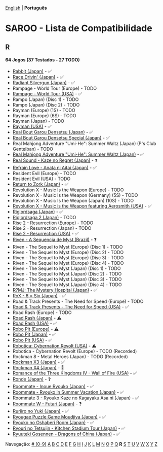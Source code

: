 [English](../en-us/R.md) | **Português**

# SAROO - Lista de Compatibilidade

## R

#### 64 Jogos (37 Testados - 27 TODO)

- [Rabbit (Japan)](../../../Regions/Retails/Japan/T-10610G/01/README.md) - :white_check_mark:
- [Race Drivin' (Japan)](../../../Regions/Retails/Japan/T-4802G/01/README.md) - :white_check_mark:
- [Radiant Silvergun (Japan)](../../../Regions/Retails/Japan/T-32902G/01/README.md) - :white_check_mark:
- Rampage - World Tour (Europe) - TODO
- [Rampage - World Tour (USA)](../../../Regions/Retails/USA/T-9708H/01/README.md) - :white_check_mark:
- Rampo (Japan) (Disc 1) - TODO
- Rampo (Japan) (Disc 2) - TODO
- Rayman (Europe) (1S) - TODO
- Rayman (Europe) (6S) - TODO
- Rayman (Japan) - TODO
- [Rayman (USA)](../../../Regions/Retails/USA/T-17701G/01/README.md) - :white_check_mark:
- [Real Bout Garou Densetsu (Japan)](../../../Regions/Retails/Japan/T-3105G/01/README.md) - :white_check_mark:
- [Real Bout Garou Densetsu Special (Japan)](../../../Regions/Retails/Japan/T-3119G/01/README.md) - :white_check_mark:
- Real Mahjong Adventure "Umi-He": Summer Waltz (Japan) (P's Club Genteiban) - TODO
- [Real Mahjong Adventure "Umi-He": Summer Waltz (Japan)](../../../Regions/Retails/Japan/T-16511G/01/README.md) - :white_check_mark:
- [Real Sound - Kaze no Regret (Japan)](../../../Regions/Retails/Japan/T-30002G/01/README.md) - :question:
- [Refrain Love - Anata ni Aitai (Japan)](../../../Regions/Retails/Japan/T-5308G/01/README.md) - :white_check_mark:
- Resident Evil (Europe) - TODO
- Resident Evil (USA) - TODO
- [Return to Zork (Japan)](../../../Regions/Retails/Japan/T-23401G/01/README.md) - :white_check_mark:
- Revolution X - Music Is the Weapon (Europe) - TODO
- Revolution X - Music Is the Weapon (Germany) (5S) - TODO
- Revolution X - Music Is the Weapon (Japan) (10S) - TODO
- [Revolution X - Music is the Weapon featuring Aerosmith (USA)](../../../Regions/Retails/USA/T-8107H/01/README.md) - :white_check_mark:
- [Riglordsaga (Japan)](../../../Regions/Retails/Japan/GS-9021/01/README.md) - :white_check_mark:
- [Riglordsaga 2 (Japan)](../../../Regions/Retails/Japan/GS-9084/01/README.md) - TODO
- Rise 2 - Resurrection (Europe) - TODO
- Rise 2 - Resurrection (Japan) - TODO
- [Rise 2 - Resurrection (USA)](../../../Regions/Retails/USA/T-8114-H/01/README.md) - :white_check_mark:
- [Riven - A Sequencia de Myst (Brazil)](../../../Regions/Retails/Brazil/MK-8180145/01/README.md) - :question:
- Riven - The Sequel to Myst (Europe) (Disc 1) - TODO
- Riven - The Sequel to Myst (Europe) (Disc 2) - TODO
- Riven - The Sequel to Myst (Europe) (Disc 3) - TODO
- Riven - The Sequel to Myst (Europe) (Disc 4) - TODO
- Riven - The Sequel to Myst (Japan) (Disc 1) - TODO
- Riven - The Sequel to Myst (Japan) (Disc 2) - TODO
- Riven - The Sequel to Myst (Japan) (Disc 3) - TODO
- Riven - The Sequel to Myst (Japan) (Disc 4) - TODO
- [R?MJ: The Mystery Hospital (Japan)](../../../Regions/Retails/Japan/T-13322G/01/README.md) - :white_check_mark:
- [RoX - 6 = Six (Japan)](../../../Regions/Retails/Japan/T-16612G/01/README.md) - :white_check_mark:
- Road & Track Presents - The Need for Speed (Europe) - TODO
- [Road & Track Presents - The Need for Speed (USA)](../../../Regions/Retails/USA/T-5009H/01/README.md) - :white_check_mark:
- Road Rash (Europe) - TODO
- [Road Rash (Japan)](../../../Regions/Retails/Japan/T-10609G/01/README.md) - :warning:
- [Road Rash (USA)](../../../Regions/Retails/USA/T-5008H/01/README.md) - :white_check_mark:
- [Robo Pit (Europe)](../../../Regions/Retails/Europe/T-10002H50/01/README.md) - :warning:
- [Robo Pit (Japan)](../../../Regions/Retails/Japan/T-16603G/01/README.md) - :white_check_mark:
- [Robo Pit (USA)](../../../Regions/Retails/USA/T-10002H/01/README.md) - :white_check_mark:
- [Robotica: Cybernation Revolt (USA)](../../../Regions/Retails/USA/T-8104H/01/README.md) - :warning:
- Robotica - Cybernation Revolt (Europe) - TODO (Recorded)
- Rockman 8 - Metal Heroes (Japan) - TODO (Recorded)
- [Rockman X3 (Japan)](../../../Regions/Retails/Japan/T-1210G/01/README.md) - :white_check_mark:
- [Rockman X4 (Japan)](../../../Regions/Retails/Japan/T-1221G/01/README.md) - :100:
- [Romance of the Three Kingdoms IV - Wall of Fire (USA)](../../../Regions/Retails/USA/T-7601H/01/README.md) - :white_check_mark:
- [Ronde (Japan)](../../../Regions/Retails/Japan/T-14415G/01/README.md) - :question:
- [Roommate - Inoue Ryouko (Japan)](../../../Regions/Retails/Japan/T-19502G/01/README.md) - :white_check_mark:
- [Roommate - Ryouko in Summer Vacation (Japan)](../../../Regions/Retails/Japan/T-19504G/01/README.md) - :white_check_mark:
- [Roommate 3 - Ryouko Kaze no Kagayaku Asa ni (Japan)](../../../Regions/Retails/Japan/T-19507G/01/README.md) - :white_check_mark:
- [Roommate W - Futari (Japan)](../../../Regions/Retails/Japan/T-19508G/01/README.md) - :question:
- [Ruriiro no Yuki (Japan)](../../../Regions/Retails/Japan/T-19722G/01/README.md) - :white_check_mark:
- [Ryougae Puzzle Game Moudjiya (Japan)](../../../Regions/Retails/Japan/T-7010G/01/README.md) - :white_check_mark:
- [Ryouko no Oshaberi Room (Japan)](../../../Regions/Retails/Japan/T-19509G/01/README.md) - :white_check_mark:
- [Ryouri no Tetsujin - Kitchen Stadium Tour (Japan)](../../../Regions/Retails/Japan/T-21702G/01/README.md) - :white_check_mark:
- [Ryuuteki Gosennen - Dragons of China (Japan)](../../../Regions/Retails/Japan/T-15025G/01/README.md) - :white_check_mark:

Navegação:
[# (0-9)](./09.md) [A](./A.md) [B](./B.md) [C](./C.md) [D](./D.md) [E](./E.md) [F](./F.md) [G](./G.md) [H](./H.md) [I](./I.md) [J](./J.md) [K](./K.md) [L](./L.md) [M](./M.md) [N](./N.md) [O](./O.md) [P](./P.md) [Q](./Q.md) **R** [S](./S.md) [T](./T.md) [U](./U.md) [V](./V.md) [W](./W.md) [X](./X.md) [Y](./Y.md) [Z](./Z.md)
